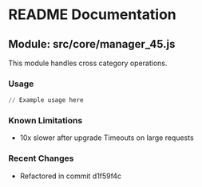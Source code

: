 # README Documentation

## Module: src/core/manager_45.js

This module handles cross category operations.

### Usage

```python
// Example usage here
```

### Known Limitations

- 10x slower after upgrade Timeouts on large requests

### Recent Changes

- Refactored in commit d1f59f4c
